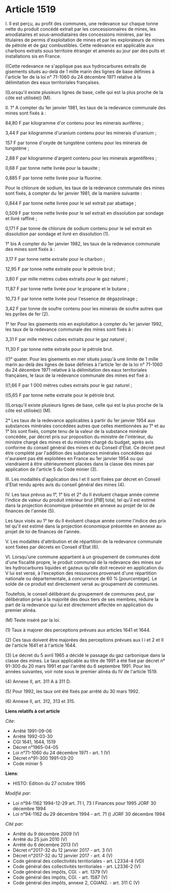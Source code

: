 # Article 1519

I. Il est perçu, au profit des communes, une redevance sur chaque tonne nette du produit concédé extrait par les
concessionnaires de mines, les amodiataires et sous-amodiataires des concessions minières, par les titulaires de permis
d'exploitation de mines et par les explorateurs de mines de pétrole et de gaz combustibles. Cette redevance est applicable
aux charbons extraits sous territoire étranger et amenés au jour par des puits et installations sis en France.

((Cette redevance ne s'applique pas aux hydrocarbures extraits de gisements situés au-delà de 1 mille marin des lignes de
base définies à l'article 1er de la loi n° 71-1060 du 24 décembre 1971 relative à la délimitation des eaux territoriales
françaises.

((Lorsqu'il existe plusieurs lignes de base, celle qui est la plus proche de la côte est utilisée)) (M).

II. 1° A compter du 1er janvier 1981, les taux de la redevance communale des mines sont fixés à :

84,80 F par kilogramme d'or contenu pour les minerais aurifères ;

3,44 F par kilogramme d'uranium contenu pour les minerais d'uranium ;

157 F par tonne d'oxyde de tungstène contenu pour les minerais de tungstène ;

2,88 F par kilogramme d'argent contenu pour les minerais argentifères ;

0,68 F par tonne nette livrée pour la bauxite ;

0,885 F par tonne nette livrée pour la fluorine.

Pour le chlorure de sodium, les taux de la redevance communale des mines sont fixés, à compter du 1er janvier 1981, de la
manière suivante :

0,844 F par tonne nette livrée pour le sel extrait par abattage ;

0,509 F par tonne nette livrée pour le sel extrait en dissolution par sondage et livré raffiné ;

0,171 F par tonne de chlorure de sodium contenu pour le sel extrait en dissolution par sondage et livré en dissolution (1).

1° bis A compter du 1er janvier 1982, les taux de la redevance communale des mines sont fixés à :

3,17 F par tonne nette extraite pour le charbon ;

12,95 F par tonne nette extraite pour le pétrole brut ;

3,80 F par mille mètres cubes extraits pour le gaz naturel ;

11,87 F par tonne nette livrée pour le propane et le butane ;

10,73 F par tonne nette livrée pour l'essence de dégazolinage ;

3,42 F par tonne de soufre contenu pour les minerais de soufre autres que les pyrites de fer (2).

1° ter Pour les gisements mis en exploitation à compter du 1er janvier 1992, les taux de la redevance communale des mines
sont fixés à :

3,31 F par mille mètres cubes extraits pour le gaz naturel ;

11,30 F par tonne nette extraite pour le pétrole brut.

((1° quater. Pour les gisements en mer situés jusqu'à une limite de 1 mille marin au-delà des lignes de base définies à
l'article 1er de la loi n° 71-1060 du 24 décembre 1971 relative à la délimitation des eaux territoriales françaises, le taux
de la redevance communale des mines est fixé à :

((1,66 F par 1 000 mètres cubes extraits pour le gaz naturel ;

((5,65 F par tonne nette extraite pour le pétrole brut.

((Lorsqu'il existe plusieurs lignes de base, celle qui est la plus proche de la côte est utilisée)) (M).

2° Les taux de la redevance applicables à partir du 1er janvier 1954 aux substances minérales concédées autres que celles
mentionnées au 1° et au 1° bis sont fixés, compte tenu de la valeur de la substance minérale concédée, par décret pris sur
proposition du ministre de l'intérieur, du ministre chargé des mines et du ministre chargé du budget, après avis conforme du
conseil général des mines et du Conseil d'Etat. Ce décret peut être complété par l'addition des substances minérales
concédées qui n'auraient pas été exploitées en France au 1er janvier 1954 ou qui viendraient à être ultérieurement placées
dans la classe des mines par application de l'article 5 du Code minier (3).

III. Les modalités d'application des I et II sont fixées par décret en Conseil d'Etat rendu après avis du conseil général des
mines (4).

IV. Les taux prévus au 1°, 1° bis et 2° du II évoluent chaque année comme l'indice de valeur du produit intérieur brut
[*PIB*] total, tel qu'il est estimé dans la projection économique présentée en annexe au projet de loi de finances de l'année
(5).

Les taux visés au 1° ter du II évoluent chaque année comme l'indice des prix tel qu'il est estimé dans la projection
économique présentée en annexe au projet de loi de finances de l'année.

V. Les modalités d'attribution et de répartition de la redevance communale sont fixées par décrets en Conseil d'Etat (6).

VI. Lorsqu'une commune appartient à un groupement de communes doté d'une fiscalité propre, le produit communal de la
redevance des mines sur les hydrocarbures liquides et gazeux qu'elle doit recevoir en application du V lui est versé, à
l'exception des ressources provenant d'une répartition nationale ou départementale, à concurrence de 60 % [*pourcentage*]. Le
solde de ce produit est directement versé au groupement de communes.

Toutefois, le conseil délibérant du groupement de communes peut, par délibération prise à la majorité des deux tiers de ses
membres, réduire la part de la redevance qui lui est directement affectée en application du premier alinéa.

(M) Texte inséré par la loi.

(1) Taux à majorer des perceptions prévues aux articles 1641 et 1644.

(2) Ces taux doivent être majorées des perceptions prévues aux I i et 2 et II de l'article 1641 et à l'article 1644.

(3) Le décret du 5 avril 1965 a décidé le passage du gaz carbonique dans la classe des mines. Le taux applicable au titre de
1991 a été fixé par décret n° 91-300 du 20 mars 1991 et par l'arrêté du 6 septembre 1991. Pour les années suivantes, voir
note sous le premier alinéa du IV de l'article 1519.

(4) Annexe II, art. 311 A à 311 D.

(5) Pour 1992, les taux ont été fixés par arrêté du 30 mars 1992.

(6) Annexe II, art. 312, 313 et 315.

**Liens relatifs à cet article**

_Cite_:

  - Arrêté 1991-09-06
  - Arrêté 1992-03-30
  - CGI 1641, 1644, 1519
  - Décret n°1965-04-05
  - Loi n°71-1060 du 24 décembre 1971 - art. 1 (V)
  - Décret n°91-300 1991-03-20
  - Code minier 5

**Liens**:

  - HISTO: Edition du 27 octobre 1995

_Modifié par_:

  - Loi n°94-1162 1994-12-29 art. 71 I, 73 I Finances pour 1995 JORF 30 décembre 1994
  - Loi n°94-1162 du 29 décembre 1994 - art. 71 () JORF 30 décembre 1994

_Cité par_:

  - Arrêté du 9 décembre 2009 (V)
  - Arrêté du 25 juin 2010 (V)
  - Arrêté du 6 décembre 2013 (V)
  - Décret n°2017-32 du 12 janvier 2017 - art. 3 (V)
  - Décret n°2017-32 du 12 janvier 2017 - art. 4 (V)
  - Code général des collectivités territoriales - art. L2334-4 (VD)
  - Code général des collectivités territoriales - art. L2336-2 (V)
  - Code général des impôts, CGI. - art. 1379 (V)
  - Code général des impôts, CGI. - art. 1587 (V)
  - Code général des impôts, annexe 2, CGIAN2. - art. 311 C (V)
